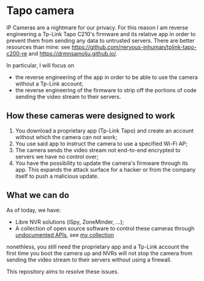 # Tapo camera
IP Cameras are a nightmare for our privacy. For this reason I am reverse engineering a Tp-Link Tapo C210's firmware and its relative app in order to prevent them from sending any data to untrusted servers.
There are better resources than mine: see https://github.com/nervous-inhuman/tplink-tapo-c200-re and https://drmnsamoliu.github.io/. 

In particular, I will focus on 
* the reverse engineering of the app in order to be able to use the camera without a Tp-Link account;
* the reverse engineering of the firmware to strip off the portions of code sending the video stream to their servers.

## How these cameras were designed to work
1. You download a proprietary app (Tp-Link Tapo) and create an account without which the camera can not work;
2. You use said app to instruct the camera to use a specified Wi-Fi AP;
3. The camera sends the video stream not end-to-end encrypted to servers we have no control over;
4. You have the possibility to update the camera's firmware through its app. This expands the attack surface for a hacker or from the company itself to push a malicious update.

## What we can do
As of today, we have:
* Libre NVR solutions (iSpy, ZoneMinder, ...);
* A collection of open source software to control these cameras through [undocumented APIs](https://github.com/xfarrow/tapo-camera/tree/main/secret-apis), see [my collection](https://github.com/stars/xfarrow/lists/tapo-cameras)

nonethless, you still need the proprietary app and a Tp-Link account the first time you boot the camera up and NVRs will not stop the camera from sending the video stream to their servers without using a firewall.

This repository aims to resolve these issues.
